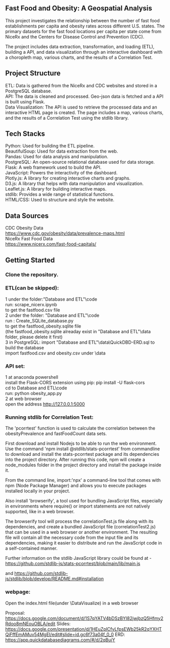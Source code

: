 ## Fast Food and Obesity: A Geospatial Analysis
This project investigates the relationship between the number of fast food establishments per capita and obesity rates across different U.S. states. The primary datasets for the fast food locations per capita per state come from NiceRx and the Centers for Disease Control and Prevention (CDC).  

The project includes data extraction, transformation, and loading (ETL), building a  API, and data visualization through an interactive dashboard with a choropleth map, various charts, and the results of a Correlation Test.  

## Project Structure
ETL: Data is gathered from the NiceRx and CDC websites and stored in a PostgreSQL database.  
API: The data is cleaned and processed. Geo-json data is fetched and a API is built using Flask.  
Data Visualization: The API is used to retrieve the processed data and an interactive HTML page is created. The page includes a map, various charts, and the results of a Correlation Test using the stdlib library.  

## Tech Stacks
Python: Used for building the ETL pipeline.  
BeautifulSoup: Used for data extraction from the web.  
Pandas: Used for data analysis and manipulation.  
PostgreSQL: An open-source relational database used for data storage.  
Flask: A web framework used to build the API.  
JavaScript: Powers the interactivity of the dashboard.  
Plotly.js: A library for creating interactive charts and graphs.  
D3.js: A library that helps with data manipulation and visualization.  
Leaflet.js: A library for building interactive maps.  
stdlib: Provides a wide range of statistical functions.  
HTML/CSS: Used to structure and style the website.  
## Data Sources  
CDC Obesity Data  
https://www.cdc.gov/obesity/data/prevalence-maps.html  
NiceRx Fast Food Data  
https://www.nicerx.com/fast-food-capitals/
## Getting Started
### Clone the repository.  
### ETL(can be skipped):  
 1  under the folder:"Database and ETL"\code  
    run: scrape_nicerx.ipynb  
    to get the fastfood.csv file   
 2  under the folder: "Database and ETL"\code  
    run : Create_SQLite_database.py    
    to get the fastfood_obesity.sqlite file  
    (the  fastfood_obesity.sqlite alreaday exist in "Database and ETL"\data folder, please delete it first)    
 3  in PostgreSQL: import "Database and ETL"\data\QuickDBD-ERD.sql
    to build the database  
    import fastfood.csv and obesity.csv under \data   
### API set:
 1 at anaconda powershell  
 install the Flask-CORS extension using pip: pip install -U flask-cors  
 cd to Database and ETL\code   
 run: python obesity_app.py     
 2 at web browser   
 open the address http://127.0.0.1:5000        
 
### Running stdlib for Correlation Test:

The 'pcorrtest' function is used to calculate the correlation between the obesityPrevalence and fastFoodCount data sets.

First download and install Nodejs to be able to run the web environment.
Use the command 'npm install @stdlib/stats-pcorrtest' from commandline to download and install the stats-pcorrtest package and its dependencies into the project directory. After running this code, npm will create a node_modules folder in the project directory and install the package inside it.

From the command line, import:'npx' a command-line tool that comes with npm (Node Package Manager) and allows you to execute packages installed locally in your project.

Also install 'browserify', a tool used for bundling JavaScript files, especially in environments where require() or import statements are not natively supported, like in a web browser.

The browserify tool will process the correlationTest.js file along with its dependencies, and create a bundled JavaScript file (correlationTest2.js) that can be used in a web browser or another environment. The resulting file will contain all the necessary code from the input file and its dependencies, making it easier to distribute and run the JavaScript code in a self-contained manner.

Further information on the stdlib JavaScript library could be found at -  https://github.com/stdlib-js/stats-pcorrtest/blob/main/lib/main.js

and https://github.com/stdlib-js/stdlib/blob/develop/README.md#installation

### webpage:
Open the index.html file(under \DataVisualize) in a web browser 

Proposal: https://docs.google.com/document/d/1S7qYATV4bDSzBYI82jwjbzQ5Hfmy2Rdoo8mNEouOBLA/edit
Slides: https://docs.google.com/presentation/d/1HEuZplCfvLfpsEWb25kR2qYXHTQjFffEmAMuv54MgEI/edit#slide=id.gc6f73a04f_0_0
ERD: https://app.quickdatabasediagrams.com/#/d/2qBujY
